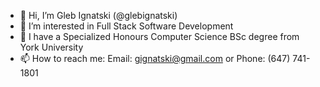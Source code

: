 - 👋 Hi, I’m Gleb Ignatski (@glebignatski)
- 👀 I’m interested in Full Stack Software Development
- 🌱 I have a Specialized Honours Computer Science BSc degree from York University
- 📫 How to reach me: Email: gignatski@gmail.com or Phone: (647) 741-1801

<!---
glebignatski/glebignatski is a ✨ special ✨ repository because its `README.md` (this file) appears on your GitHub profile.
You can click the Preview link to take a look at your changes.
--->
